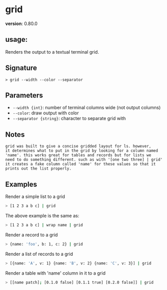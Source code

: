 # grid

**version**: 0.80.0

## **usage**:

Renders the output to a textual terminal grid.

## Signature

`> grid --width --color --separator`

## Parameters

- `--width {int}`: number of terminal columns wide (not output columns)
- `--color`: draw output with color
- `--separator {string}`: character to separate grid with

## Notes

```text
grid was built to give a concise gridded layout for ls. however,
it determines what to put in the grid by looking for a column named
'name'. this works great for tables and records but for lists we
need to do something different. such as with '[one two three] | grid'
it creates a fake column called 'name' for these values so that it
prints out the list properly.
```

## Examples

Render a simple list to a grid

```bash
> [1 2 3 a b c] | grid
```

The above example is the same as:

```bash
> [1 2 3 a b c] | wrap name | grid
```

Render a record to a grid

```bash
> {name: 'foo', b: 1, c: 2} | grid
```

Render a list of records to a grid

```bash
> [{name: 'A', v: 1} {name: 'B', v: 2} {name: 'C', v: 3}] | grid
```

Render a table with 'name' column in it to a grid

```bash
> [[name patch]; [0.1.0 false] [0.1.1 true] [0.2.0 false]] | grid
```
